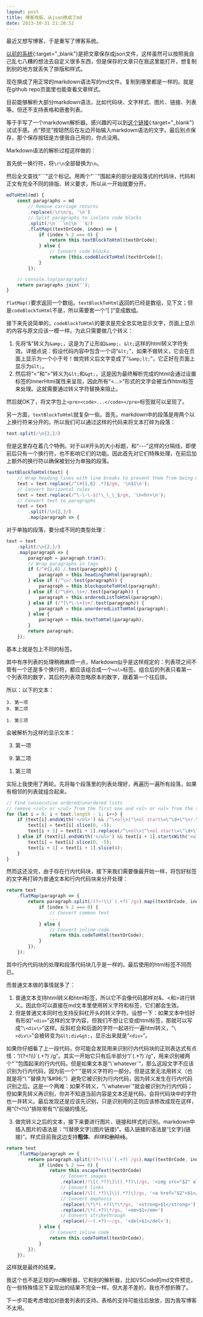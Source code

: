 ```yaml
---
layout: post
title: 博客改版，从json换成了md
date: 2023-10-31 21:20:52
---
```


最近又想写博客，于是重写了博客系统。
<!--more-->

[以前的系统](/2018/06/24/用Github-Pages写博客.html){:target="_blank"}是把文章保存成json文件，这样虽然可以按照我自己乱七八糟的想法去自定义很多东西，但是保存的文章只在我这里能打开，想复制到别的地方就丢失了排版和样式。

现在换成了用正常的markdown语法写的md文件。复制到哪里都是一样的。就是在github repo页面里也能查看文章样式。

目前能够解析大部分markdown语法，比如代码块、文字样式、图片、链接、列表等。但还不支持表格和嵌套列表。

等于手写了一个markdown解析器。感兴趣的可以到[这个链接](/blog/editor.html){:target="_blank"}试试手感。点“预览”按钮然后在左边开始输入markdown语法的文字。最后别点保存，那个保存按钮是方便我自己用的，你点没用。

Markdown语法的解析过程这样做的：

首先统一换行符，将`\r\n`全部替换为`\n`。

然后全文查找“\`\`\`"这个标记。用两个“\`\`\`”围起来的部分是段落式的代码块，代码和正文有完全不同的排版、转义要求，所以从一开始就要分开。

```javascript
mdToHtml(md) {
    const paragraphs = md
        // Remove carriage returns
        .replace(/\r\n/g, '\n')
        // Split paragraphs to isolate code blocks
        .split(/\n```\n|\n```$/)
        .flatMap((textOrCode, index) => {
            if (index % 2 === 0) {
                return this.textBlockToHtml(textOrCode);
            } else {
                // Convert code blocks
                return [this.codeBlockToHtml(textOrCode)];
            }
        });

    // console.log(paragraphs)
    return paragraphs.join('');
}
```
`flatMap()`要求返回一个数组。`textBlockToHtml`返回的已经是数组，见下文；但是`codeBlockToHtml`不是，所以需要套一个“[ ]”变成数组。

接下来先说简单的，`codeBlockToHtml`的要求是完全忠实地显示文字，页面上显示的内容与原文应该一模一样。为此只需要做几个转义：

1. 先将“&”转义为`&amp;`，这是为了让形如`&amp;`、`&lt;`这样的html转义字符失效。详细点说：假设代码内容中包含一个词“`&lt;`”，如果不做转义，它会在页面上显示为一个小于号！做完转义后文字变成了“`&amp;lt;`”，它正好在页面上显示为`&lt;`。
2. 然后将“<”和“>”转义为`&lt;`和`&gt;`，这是因为最终解析完成的html会通过设置标签的innerHtml属性来呈现，因此所有“<...>”形式的文字会被当作html标签来处理。这就需要通过转义字符替换来阻止。

然后就OK了，将文字包上`<pre><code>...</code></pre>`标签就可以呈现了。

另一方面，`textBlockToHtml`就复杂一些。首先，markdown中的段落是用两个以上换行符来分开的。所以我们可以通过这样的代码来将文本打碎为段落：

```javascript
text.split(/\n{2,}/)
```

但是这里存在着几个特例。对于以#开头的大小标题，和“---”这样的分隔线，即使前后只有一个换行符，也不影响它们的功能。因此首先对它们特殊处理，在前后加上额外的换行符以确保被划分为单独的段落。

```javascript
textBlockToHtml(text) {
    // Wrap heading lines with line breaks to prevent them from being merged into paragraphs
    text = text.replace(/^(#{1,6} .*)$/gm, '\n$1\n');
    // Convert horizontal rules
    text = text.replace(/^\-\-\-$|!\_\_\_$/gm, '\n<hr>\n');
    // Convert text to paragraphs
    text = text
        .split(/\n{2,}/)
        .map(paragraph => {
```

对于单独的段落，要分成不同的类型处理：

```javascript
text = text
    .split(/\n{2,}/)
    .map(paragraph => {
        paragraph = paragraph.trim();
        // Wrap paragraphs in tags
        if (/^#{1,6} /.test(paragraph)) {
            paragraph = this.headingToHtml(paragraph);
        } else if (/^\>/.test(paragraph)) {
            paragraph = this.blockquoteToHtml(paragraph);
        } else if (/^\d+\.\s+/.test(paragraph)) {
            paragraph = this.orderedListToHtml(paragraph);
        } else if (/^[\*\-\+]s+/.test(paragraph)) {
            paragraph = this.unorderedListToHtml(paragraph);
        } else {
            paragraph = this.textToHtml(paragraph);
        }
        return paragraph;
    });
```

基本上就是包上不同的标签。

其中有序列表的处理稍微麻烦一点，Markdown似乎是这样规定的：列表项之间不管有一个还是多个换行符，都应该组合成一个`<ol>`标签。组合后的列表只看第一个列表项的数字，其后的列表项忽略原本的数字，跟着第一个往后排。

所以：以下的文本：

```
3. 第一项
9. 第二项

1. 第三项
```

会被解析为这样的显示文本：

<ol start="3">
  <li>第一项</li>
</ol>
<ol start="9">
  <li>第二项</li>
</ol>

<ol start="1">
  <li>第三项</li>
</ol>

实际上我使用了两轮。先将每个段落里的列表处理好，再遍历一遍所有段落，如果有相邻的列表就组合起来。

```javascript
// Find consecutive ordered/unordered lists
// remove </ol> or </ul> from the first one and <ol> or <ul> from the second one
for (let i = 0; i < text.length - 1; i++) {
    if (text[i].endsWith('</ol>') && /^\<ol\>|^\<ol start\=\"\d+\"\>/.test(text[i + 1])) {
        text[i] = text[i].slice(0, -5);
        text[i + 1] = text[i + 1].replace(/^\<ol\>|^\<ol start\=\"\d+\"\>/, '');
    } else if (text[i].endsWith('</ul>') && text[i + 1].startsWith('<ul>')) {
        text[i] = text[i].slice(0, -5);
        text[i + 1] = text[i + 1].slice(4);
    }
}
```

然而这还没完，由于存在行内代码块，接下来我们需要像最开始一样，将包好标签的文字再打碎为普通文本和行内代码块来分开处理：

```javascript
return text
    .flatMap(paragraph => {
        return paragraph.split(/(?<!\\)`(.+?)`/gs).map((textOrCode, index) => {
            if (index % 2 === 0) {
                // Convert common text
                ...
            } else {
                // Convert inline code
                return this.codeToHtml(textOrCode);
            }
        });
    });
```

其中行内代码块的处理和段落代码块几乎是一样的。最后使用的html标签不同而已。

而普通文本做的事情就多了：

1. 普通文本支持html转义和html标签，所以它不会像代码那样对&、\<和\>进行转义。因此你可以直接在md文本里使用转义字符和标签，它们都会生效。
2. 但是普通文本同时也支持反斜杠开头的转义字符。设想一下：如果文本中恰好有形如“`<div>`”这样的文字内容，但我们不想让它变成html标签，那就可以写成“`\<div\>`”这样。反斜杠会和后面的字符一起进行一遍html转义，“`\<div\>`”会被转变为`&lt;div&gt;`，显示出来就是“`<div>`”。

如果你仔细看了上一段代码，你可能会发现用来识别行内代码块的正则表达式有点怪：“/(?\<!\\\\)\`(.+?)\`/g”。其实一开始它只有后半部分“/\`(.+?)\`/g”，用来识别被两个“\`”包围起来的行内代码。但是如果文本是“\\\`whatever\`”，那么这段文字不应该识别为行内代码，因为前一个“\`”是转义字符的一部分。但是这里无法用转义（也就是将“\\\`”替换为“\&#96;”）避免它被识别为行内代码，因为转义发生在行内代码识别之后。这是一个两难：如果不转义，“\\\`whatever\`”就会被识别为行内代码；但如果先转义再识别，你并不知道当前内容是文本还是代码，会将代码块中的字符也一并转义。最后发现还是应该先识别，只是识别用的正则应该修改成现在这样，用“(?\<!\\\\)”排除带有“\\”前缀的情况。

3. 做完转义之后的文本，接下来要进行图片、链接和样式的识别。markdown中插入图片的语法是：“!\[替换文字\]\(图片链接\)”。插入链接的语法是“\[文字\]\(链接\)”。样式目前我这边支持**粗体**、*斜体*和~~删除线~~。

```javascript
return text
    .flatMap(paragraph => {
        return paragraph.split(/(?<!\\)`(.+?)`/gs).map((textOrCode, index) => {
            if (index % 2 === 0) {
                return this.escapeText(textOrCode)
                    // Convert images
                    .replace(/!\[(.*?)\]\((.*?)\)/gs, '<img src="$2" alt="$1" class="img-fluid mb-3" style="max-width: 100%;">')
                    // Convert links
                    .replace(/\[(.*?)\]\((.*?)\)/gs, '<a href="$2">$1</a>')
                    // Convert emphasis
                    .replace(/\*\*(.+?)\*\*/gs, '<strong>$1</strong>')
                    .replace(/\*(.+?)\*/gs, '<em>$1</em>')
                    // Convert strikethrough
                    .replace(/~~(.+?)~~/gs, '<del>$1</del>');
            } else {
                // Convert inline code
                return this.codeToHtml(textOrCode);
            }
        });
    });
```

这样就是最终的结果。

我这个也不是正规的md解析器，它和别的解析器，比如VSCode的md文件预览，在一些特殊情况下呈现出的结果不完全一样。但大差不差的，我也不想折腾了。

下一步可能考虑增加对嵌套列表的支持。表格的支持可能往后放放，因为我写博客不太用。